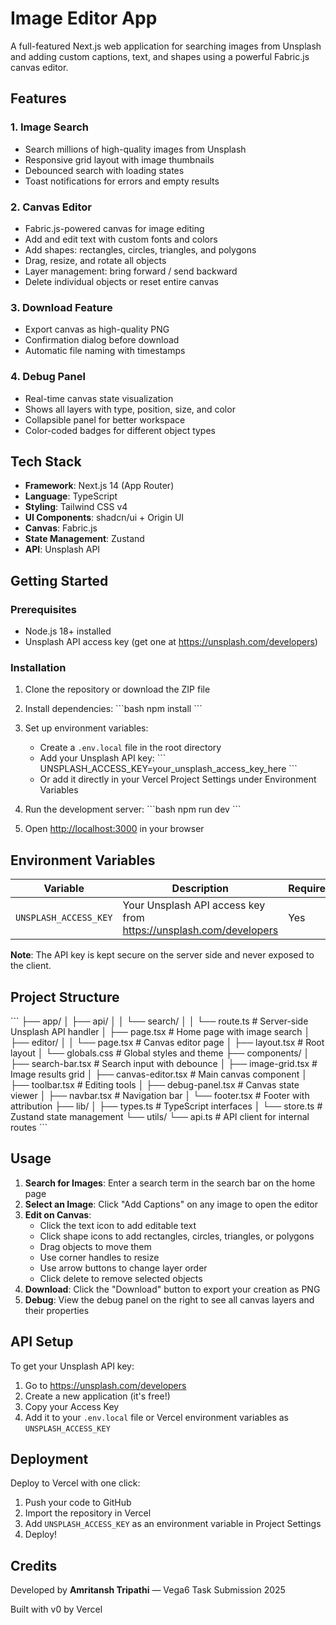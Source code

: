 # Image Editor App

A full-featured Next.js web application for searching images from Unsplash and adding custom captions, text, and shapes using a powerful Fabric.js canvas editor.

## Features

### 1. Image Search
- Search millions of high-quality images from Unsplash
- Responsive grid layout with image thumbnails
- Debounced search with loading states
- Toast notifications for errors and empty results

### 2. Canvas Editor
- Fabric.js-powered canvas for image editing
- Add and edit text with custom fonts and colors
- Add shapes: rectangles, circles, triangles, and polygons
- Drag, resize, and rotate all objects
- Layer management: bring forward / send backward
- Delete individual objects or reset entire canvas

### 3. Download Feature
- Export canvas as high-quality PNG
- Confirmation dialog before download
- Automatic file naming with timestamps

### 4. Debug Panel
- Real-time canvas state visualization
- Shows all layers with type, position, size, and color
- Collapsible panel for better workspace
- Color-coded badges for different object types

## Tech Stack

- **Framework**: Next.js 14 (App Router)
- **Language**: TypeScript
- **Styling**: Tailwind CSS v4
- **UI Components**: shadcn/ui + Origin UI
- **Canvas**: Fabric.js
- **State Management**: Zustand
- **API**: Unsplash API

## Getting Started

### Prerequisites

- Node.js 18+ installed
- Unsplash API access key (get one at https://unsplash.com/developers)

### Installation

1. Clone the repository or download the ZIP file

2. Install dependencies:
   \`\`\`bash
   npm install
   \`\`\`

3. Set up environment variables:
   - Create a `.env.local` file in the root directory
   - Add your Unsplash API key:
     \`\`\`
     UNSPLASH_ACCESS_KEY=your_unsplash_access_key_here
     \`\`\`
   - Or add it directly in your Vercel Project Settings under Environment Variables

4. Run the development server:
   \`\`\`bash
   npm run dev
   \`\`\`

5. Open [http://localhost:3000](http://localhost:3000) in your browser

## Environment Variables

| Variable | Description | Required |
|----------|-------------|----------|
| `UNSPLASH_ACCESS_KEY` | Your Unsplash API access key from https://unsplash.com/developers | Yes |

**Note**: The API key is kept secure on the server side and never exposed to the client.

## Project Structure

\`\`\`
├── app/
│   ├── api/
│   │   └── search/
│   │       └── route.ts      # Server-side Unsplash API handler
│   ├── page.tsx              # Home page with image search
│   ├── editor/
│   │   └── page.tsx          # Canvas editor page
│   ├── layout.tsx            # Root layout
│   └── globals.css           # Global styles and theme
├── components/
│   ├── search-bar.tsx        # Search input with debounce
│   ├── image-grid.tsx        # Image results grid
│   ├── canvas-editor.tsx     # Main canvas component
│   ├── toolbar.tsx           # Editing tools
│   ├── debug-panel.tsx       # Canvas state viewer
│   ├── navbar.tsx            # Navigation bar
│   └── footer.tsx            # Footer with attribution
├── lib/
│   ├── types.ts              # TypeScript interfaces
│   └── store.ts              # Zustand state management
└── utils/
    └── api.ts                # API client for internal routes
\`\`\`

## Usage

1. **Search for Images**: Enter a search term in the search bar on the home page
2. **Select an Image**: Click "Add Captions" on any image to open the editor
3. **Edit on Canvas**:
   - Click the text icon to add editable text
   - Click shape icons to add rectangles, circles, triangles, or polygons
   - Drag objects to move them
   - Use corner handles to resize
   - Use arrow buttons to change layer order
   - Click delete to remove selected objects
4. **Download**: Click the "Download" button to export your creation as PNG
5. **Debug**: View the debug panel on the right to see all canvas layers and their properties

## API Setup

To get your Unsplash API key:

1. Go to https://unsplash.com/developers
2. Create a new application (it's free!)
3. Copy your Access Key
4. Add it to your `.env.local` file or Vercel environment variables as `UNSPLASH_ACCESS_KEY`

## Deployment

Deploy to Vercel with one click:

1. Push your code to GitHub
2. Import the repository in Vercel
3. Add `UNSPLASH_ACCESS_KEY` as an environment variable in Project Settings
4. Deploy!

## Credits

Developed by **Amritansh Tripathi** — Vega6 Task Submission 2025

Built with v0 by Vercel
